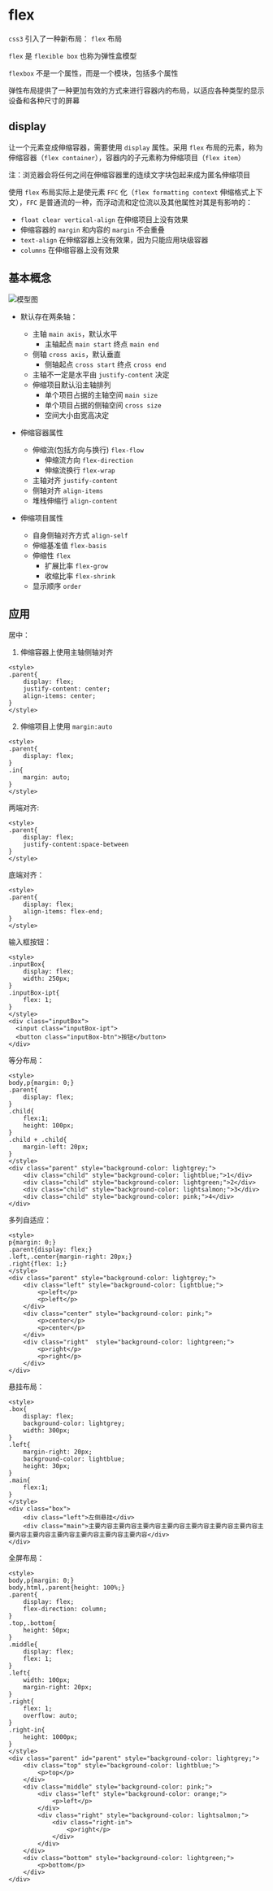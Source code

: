 # flex

`css3` 引入了一种新布局： `flex` 布局

`flex` 是 `flexible box` 也称为弹性盒模型

`flexbox` 不是一个属性，而是一个模块，包括多个属性

弹性布局提供了一种更加有效的方式来进行容器内的布局，以适应各种类型的显示设备和各种尺寸的屏幕

## display

让一个元素变成伸缩容器，需要使用 `display` 属性。采用 `flex` 布局的元素，称为伸缩容器（`flex container`），容器内的子元素称为伸缩项目（`flex item`）

注：浏览器会将任何之间在伸缩容器里的连续文字块包起来成为匿名伸缩项目

使用 `flex` 布局实际上是使元素 `FFC` 化（`flex formatting context` 伸缩格式上下文），`FFC` 是普通流的一种，而浮动流和定位流以及其他属性对其是有影响的：

- `float clear vertical-align` 在伸缩项目上没有效果
- 伸缩容器的 `margin` 和内容的 `margin` 不会重叠
- `text-align` 在伸缩容器上没有效果，因为只能应用块级容器
- `columns` 在伸缩容器上没有效果

## 基本概念

![模型图](./images/flex1.png)

- 默认存在两条轴：

  - 主轴 `main axis`，默认水平
    - 主轴起点 `main start` 终点 `main end`
  - 侧轴 `cross axis`，默认垂直
    - 侧轴起点 `cross start` 终点 `cross end`
  - 主轴不一定是水平由 `justify-content` 决定
  - 伸缩项目默认沿主轴排列
    - 单个项目占据的主轴空间 `main size`
    - 单个项目占据的侧轴空间 `cross size`
    - 空间大小由宽高决定

- 伸缩容器属性

  - 伸缩流(包括方向与换行) `flex-flow`
    - 伸缩流方向 `flex-direction`
    - 伸缩流换行 `flex-wrap`
  - 主轴对齐 `justify-content`
  - 侧轴对齐 `align-items`
  - 堆栈伸缩行 `align-content`

- 伸缩项目属性
  - 自身侧轴对齐方式 `align-self`
  - 伸缩基准值 `flex-basis`
  - 伸缩性 `flex`
    - 扩展比率 `flex-grow`
    - 收缩比率 `flex-shrink`
  - 显示顺序 `order`

## 应用

居中：

1. 伸缩容器上使用主轴侧轴对齐

```
<style>
.parent{
    display: flex;
    justify-content: center;
    align-items: center;
}
</style>
```

2. 伸缩项目上使用 `margin:auto`

```
<style>
.parent{
    display: flex;
}
.in{
    margin: auto;
}
</style>
```

两端对齐:

```
<style>
.parent{
    display: flex;
    justify-content:space-between
}
</style>
```

底端对齐：

```
<style>
.parent{
    display: flex;
    align-items: flex-end;
}
</style>
```

输入框按钮：

```
<style>
.inputBox{
    display: flex;
    width: 250px;
}
.inputBox-ipt{
    flex: 1;
}
</style>
<div class="inputBox">
  <input class="inputBox-ipt">
  <button class="inputBox-btn">按钮</button>
</div>
```

等分布局：

```
<style>
body,p{margin: 0;}
.parent{
    display: flex;
}
.child{
    flex:1;
    height: 100px;
}
.child + .child{
    margin-left: 20px;
}
</style>
<div class="parent" style="background-color: lightgrey;">
    <div class="child" style="background-color: lightblue;">1</div>
    <div class="child" style="background-color: lightgreen;">2</div>
    <div class="child" style="background-color: lightsalmon;">3</div>
    <div class="child" style="background-color: pink;">4</div>
</div>

```

多列自适应：

```
<style>
p{margin: 0;}
.parent{display: flex;}
.left,.center{margin-right: 20px;}
.right{flex: 1;}
</style>
<div class="parent" style="background-color: lightgrey;">
    <div class="left" style="background-color: lightblue;">
        <p>left</p>
        <p>left</p>
    </div>
    <div class="center" style="background-color: pink;">
        <p>center</p>
        <p>center</p>
    </div>
    <div class="right"  style="background-color: lightgreen;">
        <p>right</p>
        <p>right</p>
    </div>
</div>
```

悬挂布局：

```
<style>
.box{
    display: flex;
    background-color: lightgrey;
    width: 300px;
}
.left{
    margin-right: 20px;
    background-color: lightblue;
    height: 30px;
}
.main{
    flex:1;
}
</style>
<div class="box">
    <div class="left">左侧悬挂</div>
    <div class="main">主要内容主要内容主要内容主要内容主要内容主要内容主要内容主要内容主要内容主要内容主要内容主要内容主要内容</div>
</div>
```

全屏布局：

```
<style>
body,p{margin: 0;}
body,html,.parent{height: 100%;}
.parent{
    display: flex;
    flex-direction: column;
}
.top,.bottom{
    height: 50px;
}
.middle{
    display: flex;
    flex: 1;
}
.left{
    width: 100px;
    margin-right: 20px;
}
.right{
    flex: 1;
    overflow: auto;
}
.right-in{
    height: 1000px;
}
</style>
<div class="parent" id="parent" style="background-color: lightgrey;">
    <div class="top" style="background-color: lightblue;">
        <p>top</p>
    </div>
    <div class="middle" style="background-color: pink;">
        <div class="left" style="background-color: orange;">
            <p>left</p>
        </div>
        <div class="right" style="background-color: lightsalmon;">
            <div class="right-in">
                <p>right</p>
            </div>
        </div>
    </div>
    <div class="bottom" style="background-color: lightgreen;">
        <p>bottom</p>
    </div>
</div>
```
